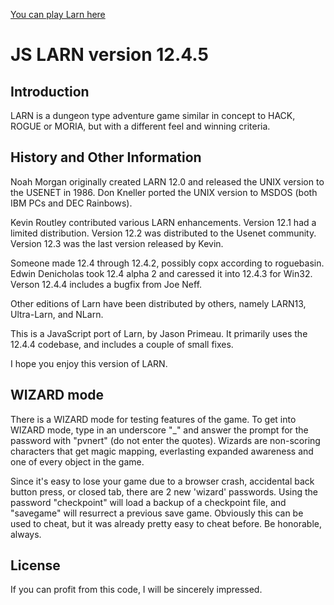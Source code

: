 [You can play Larn here](http://prim.io/larn/ "You can play Larn here")


JS LARN version 12.4.5
======================

Introduction
------------

LARN is a dungeon type adventure game similar in concept to HACK, ROGUE
or MORIA, but with a different feel and winning criteria.


History and Other Information
-----------------------------
Noah Morgan originally created LARN 12.0 and released the UNIX
version to the USENET in 1986.  Don Kneller ported the UNIX
version to MSDOS (both IBM PCs and DEC Rainbows).

Kevin Routley contributed various LARN enhancements. Version 12.1 had
a limited distribution. Version 12.2 was distributed to the Usenet
community. Version 12.3 was the last version released by Kevin.

Someone made 12.4 through 12.4.2, possibly copx according to
roguebasin. Edwin Denicholas took 12.4 alpha 2 and caressed it into
12.4.3 for Win32. Verson 12.4.4 includes a bugfix from Joe Neff.

Other editions of Larn have been distributed by others, namely
LARN13, Ultra-Larn, and NLarn.

This is a JavaScript port of Larn, by Jason Primeau. It primarily uses
the 12.4.4 codebase, and includes a couple of small fixes.

I hope you enjoy this version of LARN.


WIZARD mode
-----------
There is a WIZARD mode for testing features of the game.  To get into WIZARD
mode, type in an underscore "_" and answer the prompt for the password with
"pvnert" (do not enter the quotes).  Wizards are non-scoring characters that
get magic mapping, everlasting expanded awareness and one of every object in
the game.

Since it's easy to lose your game due to a browser crash, accidental back
button press, or closed tab, there are 2 new 'wizard' passwords. Using the
password "checkpoint" will load a backup of a checkpoint file, and "savegame"
will resurrect a previous save game. Obviously this can be used to cheat,
but it was already pretty easy to cheat before. Be honorable, always.


License
-------
If you can profit from this code, I will be sincerely impressed.
